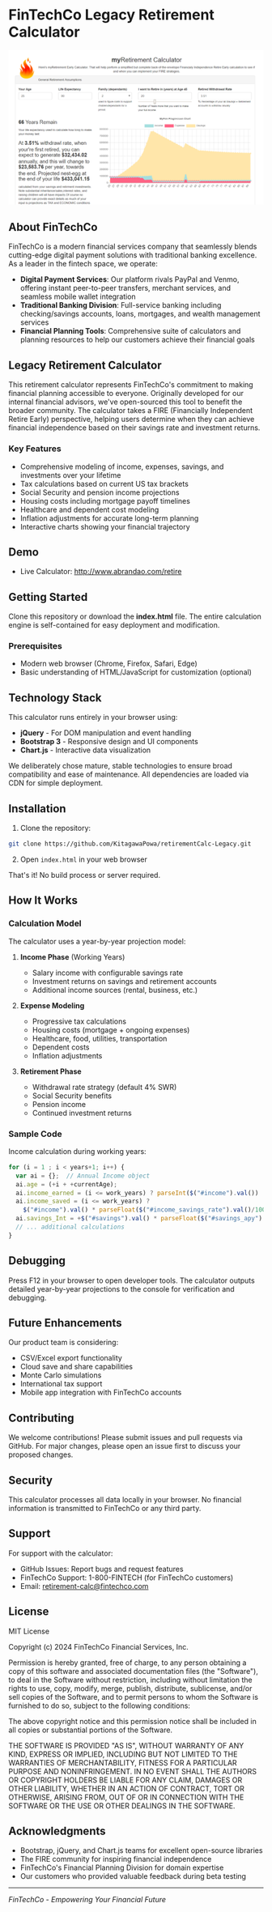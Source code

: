 # FinTechCo Legacy Retirement Calculator

![](images/myRetirmentCalculatorScreen.png?raw=true) 

## About FinTechCo

FinTechCo is a modern financial services company that seamlessly blends cutting-edge digital payment solutions with traditional banking excellence. As a leader in the fintech space, we operate:

- **Digital Payment Services**: Our platform rivals PayPal and Venmo, offering instant peer-to-peer transfers, merchant services, and seamless mobile wallet integration
- **Traditional Banking Division**: Full-service banking including checking/savings accounts, loans, mortgages, and wealth management services
- **Financial Planning Tools**: Comprehensive suite of calculators and planning resources to help our customers achieve their financial goals

## Legacy Retirement Calculator

This retirement calculator represents FinTechCo's commitment to making financial planning accessible to everyone. Originally developed for our internal financial advisors, we've open-sourced this tool to benefit the broader community. The calculator takes a FIRE (Financially Independent Retire Early) perspective, helping users determine when they can achieve financial independence based on their savings rate and investment returns.

### Key Features
- Comprehensive modeling of income, expenses, savings, and investments over your lifetime
- Tax calculations based on current US tax brackets
- Social Security and pension income projections
- Housing costs including mortgage payoff timelines
- Healthcare and dependent cost modeling
- Inflation adjustments for accurate long-term planning
- Interactive charts showing your financial trajectory

## Demo
* Live Calculator: http://www.abrandao.com/retire

## Getting Started

Clone this repository or download the **index.html** file. The entire calculation engine is self-contained for easy deployment and modification.

### Prerequisites
- Modern web browser (Chrome, Firefox, Safari, Edge)
- Basic understanding of HTML/JavaScript for customization (optional)

## Technology Stack

This calculator runs entirely in your browser using:
- **jQuery** - For DOM manipulation and event handling
- **Bootstrap 3** - Responsive design and UI components  
- **Chart.js** - Interactive data visualization

We deliberately chose mature, stable technologies to ensure broad compatibility and ease of maintenance. All dependencies are loaded via CDN for simple deployment.

## Installation

1. Clone the repository:
```bash
git clone https://github.com/KitagawaPowa/retirementCalc-Legacy.git
```

2. Open `index.html` in your web browser

That's it! No build process or server required.

## How It Works

### Calculation Model

The calculator uses a year-by-year projection model:

1. **Income Phase** (Working Years)
   - Salary income with configurable savings rate
   - Investment returns on savings and retirement accounts
   - Additional income sources (rental, business, etc.)

2. **Expense Modeling**
   - Progressive tax calculations
   - Housing costs (mortgage + ongoing expenses)
   - Healthcare, food, utilities, transportation
   - Dependent costs
   - Inflation adjustments

3. **Retirement Phase**
   - Withdrawal rate strategy (default 4% SWR)
   - Social Security benefits
   - Pension income
   - Continued investment returns

### Sample Code

Income calculation during working years:
```javascript
for (i = 1 ; i < years+1; i++) { 
  var ai = {};  // Annual Income object
  ai.age = (+i + +currentAge);
  ai.income_earned = (i <= work_years) ? parseInt($("#income").val()) : 0;
  ai.income_saved = (i <= work_years) ? 
    $("#income").val() * parseFloat($("#income_savings_rate").val()/100) : 0;
  ai.savings_Int = +$("#savings").val() * parseFloat($("#savings_apy").val()/100);
  // ... additional calculations
}
```

## Debugging

Press F12 in your browser to open developer tools. The calculator outputs detailed year-by-year projections to the console for verification and debugging.

## Future Enhancements

Our product team is considering:
- CSV/Excel export functionality
- Cloud save and share capabilities
- Monte Carlo simulations
- International tax support
- Mobile app integration with FinTechCo accounts

## Contributing

We welcome contributions! Please submit issues and pull requests via GitHub. For major changes, please open an issue first to discuss your proposed changes.

## Security

This calculator processes all data locally in your browser. No financial information is transmitted to FinTechCo or any third party.

## Support

For support with the calculator:
- GitHub Issues: Report bugs and request features
- FinTechCo Support: 1-800-FINTECH (for FinTechCo customers)
- Email: retirement-calc@fintechco.com

## License

MIT License

Copyright (c) 2024 FinTechCo Financial Services, Inc.

Permission is hereby granted, free of charge, to any person obtaining a copy of this software and associated documentation files (the "Software"), to deal in the Software without restriction, including without limitation the rights to use, copy, modify, merge, publish, distribute, sublicense, and/or sell copies of the Software, and to permit persons to whom the Software is furnished to do so, subject to the following conditions:

The above copyright notice and this permission notice shall be included in all copies or substantial portions of the Software.

THE SOFTWARE IS PROVIDED "AS IS", WITHOUT WARRANTY OF ANY KIND, EXPRESS OR IMPLIED, INCLUDING BUT NOT LIMITED TO THE WARRANTIES OF MERCHANTABILITY, FITNESS FOR A PARTICULAR PURPOSE AND NONINFRINGEMENT. IN NO EVENT SHALL THE AUTHORS OR COPYRIGHT HOLDERS BE LIABLE FOR ANY CLAIM, DAMAGES OR OTHER LIABILITY, WHETHER IN AN ACTION OF CONTRACT, TORT OR OTHERWISE, ARISING FROM, OUT OF OR IN CONNECTION WITH THE SOFTWARE OR THE USE OR OTHER DEALINGS IN THE SOFTWARE.

## Acknowledgments

- Bootstrap, jQuery, and Chart.js teams for excellent open-source libraries
- The FIRE community for inspiring financial independence
- FinTechCo's Financial Planning Division for domain expertise
- Our customers who provided valuable feedback during beta testing

---

*FinTechCo - Empowering Your Financial Future*